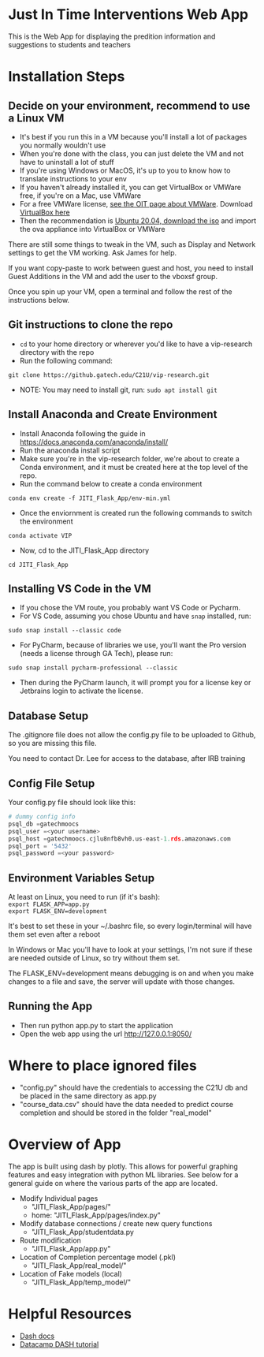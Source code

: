 # Just In Time Interventions Web App

This is the Web App for displaying the predition information and suggestions to students and teachers

# Installation Steps  

## Decide on your environment, recommend to use a Linux VM
* It's best if you run this in a VM because you'll install a lot of packages you normally wouldn't use
* When you're done with the class, you can just delete the VM and not have to uninstall a lot of stuff
* If you're using Windows or MacOS, it's up to you to know how to translate instructions to your env
* If you haven't already installed it, you can get VirtualBox or VMWare free, if you're on a Mac, use VMWare
* For a free VMWare license, [see the OIT page about VMWare](https://support.cc.gatech.edu/resources/downloads). Download [VirtualBox here](https://www.virtualbox.org/wiki/Downloads) 
* Then the recommendation is [Ubuntu 20.04, download the iso](https://ubuntu.com/download/desktop) and import the ova appliance into VirtualBox or VMWare 

There are still some things to tweak in the VM, such as Display and Network settings to get the VM working. Ask James for help.

If you want copy-paste to work between guest and host, you need to install Guest Additions in the VM and add the user to the vboxsf group.

Once you spin up your VM, open a terminal and follow the rest of the instructions below.

## Git instructions to clone the repo
* `cd` to your home directory or wherever you'd like to have a vip-research directory with the repo
* Run the following command:
```
git clone https://github.gatech.edu/C21U/vip-research.git
```
* NOTE: You may need to install git, run: `sudo apt install git`

## Install Anaconda and Create Environment
* Install Anaconda following the guide in https://docs.anaconda.com/anaconda/install/
* Run the anaconda install script
* Make sure you're in the vip-research folder, we're about to create a Conda environment, and it must be created here at the top level of the repo. 
* Run the command below to create a conda environment

```
conda env create -f JITI_Flask_App/env-min.yml
```

* Once the enviornment is created run the following commands to switch the environment 

```
conda activate VIP
```
* Now, cd to the JITI_Flask_App directory
```
cd JITI_Flask_App
```
## Installing VS Code in the VM
* If you chose the VM route, you probably want VS Code or Pycharm. 
* For VS Code, assuming you chose Ubuntu and have `snap` installed, run:
```
sudo snap install --classic code
```
* For PyCharm, because of libraries we use, you'll want the Pro version (needs a license through GA Tech), please run:
```
sudo snap install pycharm-professional --classic
```
* Then during the PyCharm launch, it will prompt you for a license key or Jetbrains login to activate the license.

## Database Setup
The .gitignore file does not allow the config.py file to be uploaded to Github, so you are missing this file. 

You need to contact Dr. Lee for access to the database, after IRB training

## Config File Setup

Your config.py file should look like this:  
```python
# dummy config info
psql_db =gatechmoocs
psql_user =<your username>
psql_host =gatechmoocs.cjlu8nfb8vh0.us-east-1.rds.amazonaws.com
psql_port = '5432'
psql_password =<your password>
```
## Environment Variables Setup
At least on Linux, you need to run (if it's bash):  
`export FLASK_APP=app.py`  
`export FLASK_ENV=development`  

It's best to set these in your ~/.bashrc file, so every login/terminal will have them set even after a reboot

In Windows or Mac you'll have to look at your settings, I'm not sure if these are needed outside of Linux, so try without them set.

The FLASK_ENV=development means debugging is on and when you make changes to a file and save, the server will update with those changes.

## Running the App
* Then run python app.py to start the application
* Open the web app using the url http://127.0.0.1:8050/


# Where to place ignored files
* "config.py" should have the credentials to accessing the C21U db and be placed in the same directory as app.py
* "course_data.csv" should have the data needed to predict course completion and should be stored in the folder "real_model"

# Overview of App
The app is built using dash by plotly. This allows for powerful graphing features and easy integration with python ML libraries. See below for a general guide on where the various parts of the app are located.
* Modify Individual pages
    * "JITI_Flask_App/pages/"
    * home: "JITI_Flask_App/pages/index.py"
* Modify database connections / create new query functions
    * "JITI_Flask_App/studentdata.py
* Route modification
    * "JITI_Flask_App/app.py"
* Location of Completion percentage model (.pkl)
    * "JITI_Flask_App/real_model/"
* Location of Fake models (local)
    *  "JITI_Flask_App/temp_model/"

# Helpful Resources
* [Dash docs](https://dash.plotly.com/)
* [Datacamp DASH tutorial](https://www.datacamp.com/community/tutorials/learn-build-dash-python)